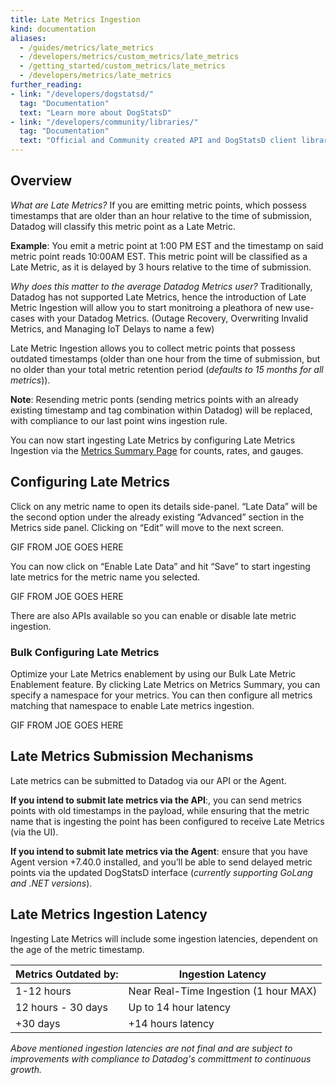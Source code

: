 ```yaml
---
title: Late Metrics Ingestion
kind: documentation
aliases:
  - /guides/metrics/late_metrics
  - /developers/metrics/custom_metrics/late_metrics
  - /getting_started/custom_metrics/late_metrics
  - /developers/metrics/late_metrics
further_reading:
- link: "/developers/dogstatsd/"
  tag: "Documentation"
  text: "Learn more about DogStatsD"
- link: "/developers/community/libraries/"
  tag: "Documentation"
  text: "Official and Community created API and DogStatsD client libraries"
---
```


## Overview

*What are Late Metrics?* If you are emitting metric points, which possess timestamps that are older than an hour relative to the time of submission, Datadog will classify this metric point as a Late Metric. 

**Example**: You emit a metric point at 1:00 PM EST and the timestamp on said metric point reads 10:00AM EST. This metric point will be classified as a Late Metric, as it is delayed by 3 hours relative to the time of submission. 

*Why does this matter to the average Datadog Metrics user?* Traditionally, Datadog has not supported Late Metrics, hence the introduction of Late Metric Ingestion will allow you to start monitroing a pleathora of new use-cases with your Datadog Metrics. (Outage Recovery, Overwriting Invalid Metrics, and Managing IoT Delays to name a few)

Late Metric Ingestion allows you to collect metric points that possess outdated timestamps (older than one hour from the time of submission, but no older than your total metric retention period (*defaults to 15 months for all metrics*)). 

**Note**: Resending metric ponts (sending metrics points with an already existing timestamp and tag combination within Datadog) will be replaced, with compliance to our last point wins ingestion rule.

You can now start ingesting Late Metrics by configuring Late Metrics Ingestion via the [Metrics Summary Page][1] for counts, rates, and gauges.

## Configuring Late Metrics

Click on any metric name to open its details side-panel. “Late Data” will be the second option under the already existing “Advanced” section in the Metrics side panel. Clicking on “Edit” will move to the next screen. 

GIF FROM JOE GOES HERE

You can now click on “Enable Late Data” and hit “Save” to start ingesting late metrics for the metric name you selected.

GIF FROM JOE GOES HERE

There are also APIs available so you can enable or disable late metric ingestion.

### Bulk Configuring Late Metrics

Optimize your Late Metrics enablement by using our Bulk Late Metric Enablement feature. By clicking Late Metrics on Metrics Summary, you can specify a namespace for your metrics. You can then configure all metrics matching that namespace to enable Late metrics ingestion.

GIF FROM JOE GOES HERE

## Late Metrics Submission Mechanisms

Late metrics can be submitted to Datadog via our API or the Agent. 

**If you intend to submit late metrics via the API**:, you can send metrics points with old timestamps in the payload, while ensuring that the metric name that is ingesting the point has been configured to receive Late Metrics (via the UI). 



**If you intend to submit late metrics via the Agent**:  ensure that you have Agent version +7.40.0 installed, and you’ll be able to send delayed metric points via the updated DogStatsD interface (*currently supporting GoLang and .NET versions*). 

## Late Metrics Ingestion Latency

Ingesting Late Metrics will include some ingestion latencies, dependent on the age of the metric timestamp. 

| Metrics Outdated by: | Ingestion Latency                     |
|----------------------|---------------------------------------|
| 1-12 hours           | Near Real-Time Ingestion (1 hour MAX) |
| 12 hours - 30 days   | Up to 14 hour latency                 |
| +30 days             | +14 hours latency                     |

*Above mentioned ingestion latencies are not final and are subject to improvements with compliance to Datadog's committment to continuous growth.*

[1]: /metrics/summary/
[2]: /metrics/#submit-metrics